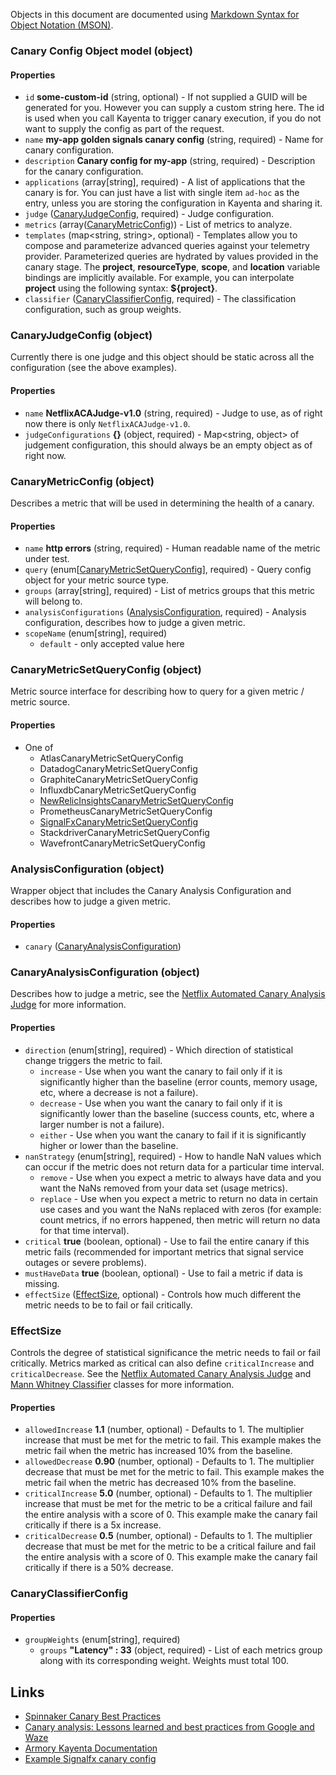 Objects in this document are documented using [Markdown Syntax for Object Notation (MSON)].

### Canary Config Object model (object)

#### Properties
- `id` **some-custom-id** (string, optional) - If not supplied a GUID will be generated for you. However you can supply a custom string here. The id is used when you call Kayenta to trigger canary execution, if you do not want to supply the config as part of the request.
- `name` **my-app golden signals canary config** (string, required) - Name for canary configuration.
- `description` **Canary config for my-app** (string, required) - Description for the canary configuration.
- `applications` (array[string], required) - A list of applications that the canary is for. You can just have a list with single item `ad-hoc` as the entry, unless you are storing the configuration in Kayenta and sharing it. 
- `judge` ([CanaryJudgeConfig](#canary-judge-config), required) - Judge configuration.
- `metrics` (array([CanaryMetricConfig](#canary-metric-config))) - List of metrics to analyze.
- `templates` (map<string, string>, optional) - Templates allow you to compose and parameterize advanced queries against your telemetry provider. Parameterized queries are hydrated by values provided in the canary stage. The <strong>project</strong>, <strong>resourceType</strong>, </string><strong>scope</strong>, and <strong>location</strong> variable bindings are implicitly available. For example, you can interpolate <strong>project</strong> using the following syntax: <strong>\${project}</strong>.
- `classifier` ([CanaryClassifierConfig](#canary-classifier-config), required) - The classification configuration, such as group weights.

<a name="canary-judge-config"></a>
### CanaryJudgeConfig (object)
Currently there is one judge and this object should be static across all the configuration (see the above examples).
#### Properties
- `name` **NetflixACAJudge-v1.0** (string, required) - Judge to use, as of right now there is only `NetflixACAJudge-v1.0`.
- `judgeConfigurations` **{}** (object, required) - Map<string, object> of judgement configuration, this should always be an empty object as of right now.

<a name="canary-metric-config"></a>
### CanaryMetricConfig (object)
Describes a metric that will be used in determining the health of a canary.
#### Properties
- `name` **http errors** (string, required) - Human readable name of the metric under test.
- `query` (enum[[CanaryMetricSetQueryConfig](#canary-metrics-set-query-config)], required) - Query config object for your metric source type.
- `groups` (array[string], required) - List of metrics groups that this metric will belong to.
- `analysisConfigurations` ([AnalysisConfiguration](#analysis-configuration), required) - Analysis configuration, describes how to judge a given metric.
- `scopeName` (enum[string], required)
    - `default` - only accepted value here

<a name="canary-metrics-set-query-config"></a>
### CanaryMetricSetQueryConfig (object)
Metric source interface for describing how to query for a given metric / metric source.
#### Properties
- One of
    - AtlasCanaryMetricSetQueryConfig
    - DatadogCanaryMetricSetQueryConfig
    - GraphiteCanaryMetricSetQueryConfig
    - InfluxdbCanaryMetricSetQueryConfig
    - [NewRelicInsightsCanaryMetricSetQueryConfig](../kayenta-newrelic-insights/docs/metric-set-query-config.md)
    - PrometheusCanaryMetricSetQueryConfig
    - [SignalFxCanaryMetricSetQueryConfig](../kayenta-signalfx/docs/metric-set-query-config.md)
    - StackdriverCanaryMetricSetQueryConfig
    - WavefrontCanaryMetricSetQueryConfig
        
<a name="analysis-configuration"></a>
### AnalysisConfiguration (object)
Wrapper object that includes the Canary Analysis Configuration and describes how to judge a given metric.
#### Properties
- `canary` ([CanaryAnalysisConfiguration](#canary-analysis-configuration))

<a name="canary-analysis-configuration"></a>
### CanaryAnalysisConfiguration (object)
Describes how to judge a metric, see the [Netflix Automated Canary Analysis Judge] for more information.
#### Properties
- `direction` (enum[string], required) - Which direction of statistical change triggers the metric to fail.
    - `increase` - Use when you want the canary to fail only if it is significantly higher than the baseline (error counts, memory usage, etc, where a decrease is not a failure).
    - `decrease` - Use when you want the canary to fail only if it is significantly lower than the baseline (success counts, etc, where a larger number is not a failure).
    - `either` - Use when you want the canary to fail if it is significantly higher or lower than the baseline.
- `nanStrategy` (enum[string], required) - How to handle NaN values which can occur if the metric does not return data for a particular time interval.
    - `remove` - Use when you expect a metric to always have data and you want the NaNs removed from your data set (usage metrics).
    - `replace` - Use when you expect a metric to return no data in certain use cases and you want the NaNs replaced with zeros (for example: count metrics, if no errors happened, then metric will return no data for that time interval).
- `critical` **true** (boolean, optional) - Use to fail the entire canary if this metric fails (recommended for important metrics that signal service outages or severe problems).
- `mustHaveData` **true** (boolean, optional) - Use to fail a metric if data is missing.
- `effectSize` ([EffectSize](#effect-size), optional) - Controls how much different the metric needs to be to fail or fail critically.

<a name="effect-size"></a>
### EffectSize
Controls the degree of statistical significance the metric needs to fail or fail critically. 
Metrics marked as critical can also define `criticalIncrease` and `criticalDecrease`. 
See the [Netflix Automated Canary Analysis Judge] and [Mann Whitney Classifier] classes for more information.

#### Properties
- `allowedIncrease` **1.1** (number, optional) - Defaults to 1. The multiplier increase that must be met for the metric to fail. This example makes the metric fail when the metric has increased 10% from the baseline.
- `allowedDecrease` **0.90** (number, optional) - Defaults to 1. The multiplier decrease that must be met for the metric to fail. This example makes the metric fail when the metric has decreased 10% from the baseline.
- `criticalIncrease` **5.0** (number, optional) - Defaults to 1. The multiplier increase that must be met for the metric to be a critical failure and fail the entire analysis with a score of 0. This example make the canary fail critically if there is a 5x increase.
- `criticalDecrease` **0.5** (number, optional) - Defaults to 1. The multiplier decrease that must be met for the metric to be a critical failure and fail the entire analysis with a score of 0. This example make the canary fail critically if there is a 50% decrease.

<a name="canary-classifier-config"></a>
### CanaryClassifierConfig
#### Properties
- `groupWeights` (enum[string], required)
  - `groups` **"Latency" : 33** (object, required) - List of each metrics group along with its corresponding weight. Weights must total 100.
  
<a name="links"></a>
## Links
- [Spinnaker Canary Best Practices]
- [Canary analysis: Lessons learned and best practices from Google and Waze]
- [Armory Kayenta Documentation]
- [Example Signalfx canary config]
  
[Spinnaker Canary Best Practices]: https://www.spinnaker.io/guides/user/canary/best-practices/
[Armory Kayenta Documentation]: https://docs.armory.io/spinnaker/configure_kayenta/
[Example Signalfx canary config]: https://github.com/spinnaker/kayenta/blob/master/kayenta-signalfx/metric-query-config.md
[Markdown Syntax for Object Notation (MSON)]: https://github.com/apiaryio/mson
[Canary analysis: Lessons learned and best practices from Google and Waze]: https://cloud.google.com/blog/products/devops-sre/canary-analysis-lessons-learned-and-best-practices-from-google-and-waze
[Netflix Automated Canary Analysis Judge]: https://github.com/spinnaker/kayenta/blob/master/kayenta-judge/src/main/scala/com/netflix/kayenta/judge/NetflixACAJudge.scala
[Mann Whitney Classifier]: https://github.com/spinnaker/kayenta/blob/master/kayenta-judge/src/main/scala/com/netflix/kayenta/judge/classifiers/metric/MannWhitneyClassifier.scala
